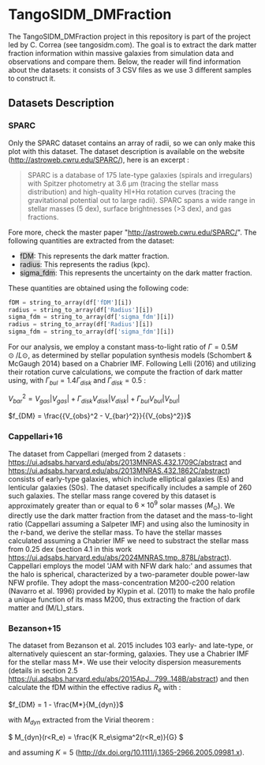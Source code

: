 # TangoSIDM_DMFraction


The TangoSIDM_DMFraction project in this repository is part of the project led by C. Correa (see tangosidm.com). The goal is to extract the dark matter fraction information within massive galaxies from simulation data and observations and compare them. Below, the reader will find information about the datasets: it consists of 3 CSV files as we use 3 different samples to construct it.


## Datasets Description

### SPARC 
Only the SPARC dataset contains an array of radii, so we can only make this plot with this dataset. The dataset description is available on the website (http://astroweb.cwru.edu/SPARC/), here is an excerpt :
> SPARC is a database of 175 late-type galaxies (spirals and irregulars) with Spitzer photometry at 3.6 µm (tracing the stellar mass distribution) and high-quality HI+Hα rotation curves (tracing the gravitational potential out to large radii). SPARC spans a wide range in stellar masses (5 dex), surface brightnesses (>3 dex), and gas fractions.

Fore more, check the master paper "http://astroweb.cwru.edu/SPARC/".
The following quantities are extracted from the dataset:

- <span style="background-color: lightgray">fDM</span>: This represents the dark matter fraction.
- <span style="background-color: lightgray">radius</span>: This represents the radius (kpc).
- <span style="background-color: lightgray">sigma_fdm</span>: This represents the uncertainty on the dark matter fraction.

These quantities are obtained using the following code:
```python
fDM = string_to_array(df['fDM'][i])
radius = string_to_array(df['Radius'][i])
sigma_fdm = string_to_array(df['sigma_fdm'][i])
radius = string_to_array(df['Radius'][i])
sigma_fdm = string_to_array(df['sigma_fdm'][i])
```

For our analysis, we employ a constant mass-to-light ratio of $Γ = 0.5 M⊙/L⊙$, as determined by stellar population synthesis models (Schombert & McGaugh 2014) based on a Chabrier IMF. Following Lelli (2016) and utilizing their rotation curve calculations, we compute the fraction of dark matter using, with $\Gamma_{bul} = 1.4\Gamma_{disk}$ and $\Gamma_{disk} = 0.5$ : 

$V_{bar}^2 = V_{gas}|V_{gas}| + \Gamma_{disk}V_{disk}|V_{disk}| + \Gamma_{bul}V_{bul}|V_{bul}|$

$f_{DM} = \frac{{V_{obs}^2 - V_{bar}^2}}{{V_{obs}^2}}$


###  Cappellari+16


The dataset from Cappellari (merged from 2 datasets : https://ui.adsabs.harvard.edu/abs/2013MNRAS.432.1709C/abstract and https://ui.adsabs.harvard.edu/abs/2013MNRAS.432.1862C/abstract) consists of early-type galaxies, which include elliptical galaxies (Es) and lenticular galaxies (S0s). The dataset specifically includes a sample of 260 such galaxies. The stellar mass range covered by this dataset is approximately greater than or equal to $6 \times 10^9$ solar masses ($M_{\odot}$). We directly use the dark matter fraction from the dataset and the mass-to-light ratio (Cappellari assuming a Salpeter IMF) and using also the luminosity in the r-band, we derive the stellar mass. To have the stellar masses calculated assuming a Chabrier IMF we need to substract the stellar mass from 0.25 dex (section 4.1 in this work https://ui.adsabs.harvard.edu/abs/2024MNRAS.tmp..878L/abstract). Cappellari employs the model 'JAM with NFW dark halo:' and assumes that the halo is spherical, characterized by a two-parameter double power-law NFW profile. They adopt the mass-concentration M200-c200 relation (Navarro et al. 1996) provided by Klypin et al. (2011) to make the halo profile a unique function of its mass M200, thus extracting the fraction of dark matter and (M/L)_stars.



### Bezanson+15

The dataset from Bezanson et al. 2015 includes 103  early- and late-type, or alternatively quiescent an 
star-forming, galaxies. They use a Chabrier IMF for the stellar mass M*. We use their velocity dispersion measurements (details in section 2.5 https://ui.adsabs.harvard.edu/abs/2015ApJ...799..148B/abstract) and then calculate the fDM within the effective radius $R_e$ with : 

$f_{DM} = 1 - \frac{M*}{M_{dyn}}$

with $M_{dyn}$ extracted from the Virial theorem : 

$ M_{dyn}(r<R_e) = \frac{K R_e\sigma^2(r<R_e)}{G} $

and assuming $K = 5$ (http://dx.doi.org/10.1111/j.1365-2966.2005.09981.x).
